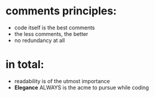# comments principles:
- code itself is the best comments
- the less comments, the better
- no redundancy at all

# in total: 
* readability is of the utmost importance
* **Elegance** ALWAYS is the acme to pursue while coding 

